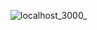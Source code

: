 ![localhost_3000_](https://user-images.githubusercontent.com/66312458/183310447-bbd82506-4a82-411b-92da-b5d17e291bf8.png)


